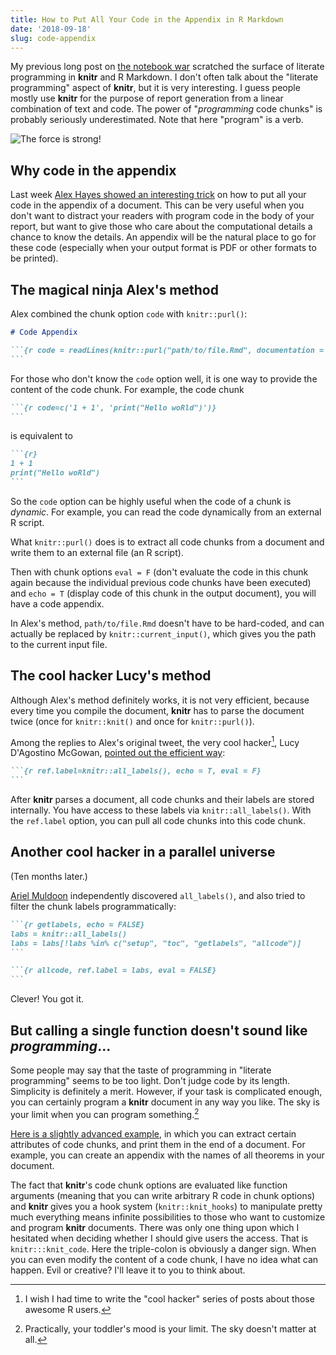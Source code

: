 ```yaml
---
title: How to Put All Your Code in the Appendix in R Markdown
date: '2018-09-18'
slug: code-appendix
---
```


My previous long post on [the notebook war](/en/2018/09/notebook-war/) scratched the surface of literate programming in **knitr** and R Markdown. I don't often talk about the "literate programming" aspect of **knitr**, but it is very interesting. I guess people mostly use **knitr** for the purpose of report generation from a linear combination of text and code. The power of "_programming_ code chunks" is probably seriously underestimated. Note that here "program" is a verb.

![The force is strong!](https://slides.yihui.org/gif/git-push-force.gif)

## Why code in the appendix

Last week [Alex Hayes showed an interesting trick](https://twitter.com/alexpghayes/status/1039170310560464897) on how to put all your code in the appendix of a document. This can be very useful when you don't want to distract your readers with program code in the body of your report, but want to give those who care about the computational details a chance to know the details. An appendix will be the natural place to go for these code (especially when your output format is PDF or other formats to be printed).

## The magical ninja Alex's method

Alex combined the chunk option `code` with `knitr::purl()`:

````md
# Code Appendix

```{r code = readLines(knitr::purl("path/to/file.Rmd", documentation = 1)), echo = T, eval = F}
```
````

For those who don't know the `code` option well, it is one way to provide the content of the code chunk. For example, the code chunk

````md
```{r code=c('1 + 1', 'print("Hello woRld")')}
```
````

is equivalent to

````md
```{r}
1 + 1
print("Hello woRld")
```
````

So the `code` option can be highly useful when the code of a chunk is _dynamic_. For example, you can read the code dynamically from an external R script.

What `knitr::purl()` does is to extract all code chunks from a document and write them to an external file (an R script).

Then with chunk options `eval = F` (don't evaluate the code in this chunk again because the individual previous code chunks have been executed) and `echo = T` (display code of this chunk in the output document), you will have a code appendix.

In Alex's method, `path/to/file.Rmd` doesn't have to be hard-coded, and can actually be replaced by `knitr::current_input()`, which gives you the path to the current input file.

## The cool hacker Lucy's method

Although Alex's method definitely works, it is not very efficient, because every time you compile the document, **knitr** has to parse the document twice (once for `knitr::knit()` and once for `knitr::purl()`).

Among the replies to Alex's original tweet, the very cool hacker[^1], Lucy D'Agostino McGowan, [pointed out the efficient way](https://twitter.com/LucyStats/status/1039178545715662848):

````md
```{r ref.label=knitr::all_labels(), echo = T, eval = F}
```
````

After **knitr** parses a document, all code chunks and their labels are stored internally. You have access to these labels via `knitr::all_labels()`. With the `ref.label` option, you can pull all code chunks into this code chunk.

## Another cool hacker in a parallel universe

(Ten months later.)

[Ariel Muldoon](https://twitter.com/aosmith16/status/1144669579630669829) independently discovered `all_labels()`, and also tried to filter the chunk labels programmatically:

````md
```{r getlabels, echo = FALSE}
labs = knitr::all_labels()
labs = labs[!labs %in% c("setup", "toc", "getlabels", "allcode")]
```

```{r allcode, ref.label = labs, eval = FALSE}
```
````

Clever! You got it.

## But calling a single function doesn't sound like _programming_...

Some people may say that the taste of programming in "literate programming" seems to be too light. Don't judge code by its length. Simplicity is definitely a merit. However, if your task is complicated enough, you can certainly program a **knitr** document in any way you like. The sky is your limit when you can program something.[^2]

[Here is a slightly advanced example](https://stackoverflow.com/q/40735727/559676), in which you can extract certain attributes of code chunks, and print them in the end of a document. For example, you can create an appendix with the names of all theorems in your document.

The fact that **knitr**'s code chunk options are evaluated like function arguments (meaning that you can write arbitrary R code in chunk options) and **knitr** gives you a hook system (`knitr::knit_hooks`) to manipulate pretty much everything means infinite possibilities to those who want to customize and program **knitr** documents. There was only one thing upon which I hesitated when deciding whether I should give users the access. That is `knitr:::knit_code`. Here the triple-colon is obviously a danger sign. When you can even modify the content of a code chunk, I have no idea what can happen. Evil or creative? I'll leave it to you to think about.

[^1]: I wish I had time to write the "cool hacker" series of posts about those awesome R users.

[^2]: Practically, your toddler's mood is your limit. The sky doesn't matter at all.
